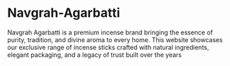 # Navgrah-Agarbatti
Navgrah Agarbatti is a premium incense brand bringing the essence of purity, tradition, and divine aroma to every home. This website showcases our exclusive range of incense sticks crafted with natural ingredients, elegant packaging, and a legacy of trust built over the years
